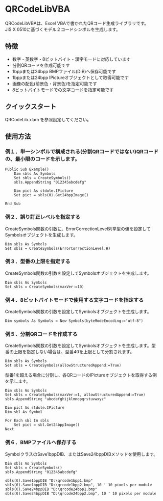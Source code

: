 # QRCodeLibVBA
QRCodeLibVBAは、Excel VBAで書かれたQRコード生成ライブラリです。  
JIS X 0510に基づくモデル２コードシンボルを生成します。

## 特徴
- 数字・英数字・8ビットバイト・漢字モードに対応しています
- 分割QRコードを作成可能です
- 1bppまたは24bpp BMPファイル(DIB)へ保存可能です
- 1bppまたは24bpp IPictureオブジェクトとして取得可能です  
- 画像の配色(前景色・背景色)を指定可能です
- 8ビットバイトモードでの文字コードを指定可能です


## クイックスタート
QRCodeLib.xlam を参照設定してください。


## 使用方法
### 例１．単一シンボルで構成される(分割QRコードではない)QRコードの、最小限のコードを示します。

```vbnet
Public Sub Example()
    Dim sbls As Symbols
    Set sbls = CreateSymbols()
    sbls.AppendString "012345abcdefg"

    Dim pict As stdole.IPicture
    Set pict = sbls(0).Get24bppImage()
    
End Sub
```

### 例２．誤り訂正レベルを指定する
CreateSymbols関数の引数に、ErrorCorrectionLevel列挙型の値を設定してSymbolsオブジェクトを生成します。

```vbnet
Dim sbls As Symbols
Set sbls = CreateSymbols(ErrorCorrectionLevel.H)
```

### 例３．型番の上限を指定する
CreateSymbols関数の引数を設定してSymbolsオブジェクトを生成します。
```vbnet
Dim sbls As Symbols
Set sbls = CreateSymbols(maxVer:=10)
```

### 例４．8ビットバイトモードで使用する文字コードを指定する
CreateSymbols関数の引数を設定してSymbolsオブジェクトを生成します。
```vbnet
Dim symbols As Symbols = New Symbols(byteModeEncoding:="utf-8")
```

### 例５．分割QRコードを作成する
CreateSymbols関数の引数を設定してSymbolsオブジェクトを生成します。型番の上限を指定しない場合は、型番40を上限として分割されます。
```vbnet
Dim sbls As Symbols
Set sbls = CreateSymbols(allowStructuredAppend:=True)
```

型番1を超える場合に分割し、各QRコードのIPictureオブジェクトを取得する例を示します。

```vbnet
Dim sbls As Symbols
Set sbls = CreateSymbols(maxVer:=1, allowStructuredAppend:=True)
sbls.AppendString "abcdefghijklmnopqrstuvwxyz"

Dim pict As stdole.IPicture
Dim sbl As Symbol

For Each sbl In sbls
    Set pict = sbl.Get24bppImage()
Next
```

### 例６．BMPファイルへ保存する
SymbolクラスのSave1bppDIB、またはSave24bppDIBメソッドを使用します。

```vbnet
Dim sbls As Symbols
Set sbls = CreateSymbols()
sbls.AppendString "012345abcdefg"

sbls(0).Save1bppDIB "D:\qrcode1bpp1.bmp"
sbls(0).Save1bppDIB "D:\qrcode1bpp2.bmp", 10 ' 10 pixels per module
sbls(0).Save24bppDIB "D:\qrcode24bpp1.bmp"
sbls(0).Save24bppDIB "D:\qrcode24bpp2.bmp", 10 ' 10 pixels per module
```
